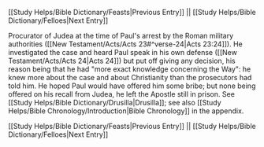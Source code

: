 [[Study Helps/Bible Dictionary/Feasts|Previous Entry]]  ||  [[Study Helps/Bible Dictionary/Felloes|Next Entry]]

 Procurator of Judea at the time of Paul's arrest by the Roman military authorities ([[New Testament/Acts/Acts 23#^verse-24|Acts 23:24]]). He investigated the case and heard Paul speak in his own defense ([[New Testament/Acts/Acts 24|Acts 24]]) but put off giving any decision, his reason being that he had "more exact knowledge concerning the Way": he knew more about the case and about Christianity than the prosecutors had told him. He hoped Paul would have offered him some bribe; but none being offered on his recall from Judea, he left the Apostle still in prison. See [[Study Helps/Bible Dictionary/Drusilla|Drusilla]]; see also [[Study Helps/Bible Chronology/Introduction|Bible Chronology]] in the appendix.

[[Study Helps/Bible Dictionary/Feasts|Previous Entry]]  ||  [[Study Helps/Bible Dictionary/Felloes|Next Entry]]